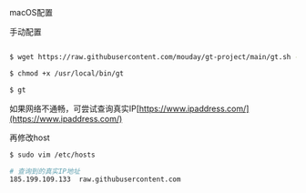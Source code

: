 
macOS配置

手动配置

```bash

$ wget https://raw.githubusercontent.com/mouday/gt-project/main/gt.sh -O /usr/local/bin/gt

$ chmod +x /usr/local/bin/gt

$ gt
```


如果网络不通畅，可尝试查询真实IP[https://www.ipaddress.com/](https://www.ipaddress.com/)

再修改host
```bash
$ sudo vim /etc/hosts

# 查询到的真实IP地址
185.199.109.133  raw.githubusercontent.com
```
